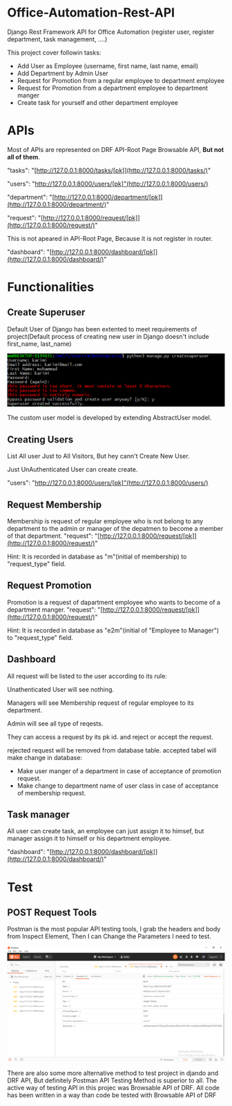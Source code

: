 # Office-Automation-Rest-API
Django Rest Framework API for Office Automation (register user, register department, task management, ....)

This project cover followin tasks:
 - Add User as Employee (username, first name, last name, email)
 - Add Department by Admin User 
 - Request for Promotion from a regular employee to department employee
 - Request for Promotion from a  department employee to department manger
 - Create task for yourself and other department employee
 


# APIs

Most of APIs are represented on DRF API-Root Page Browsable API, **But not all of them**.

  "tasks":  "[http://127.0.0.1:8000/tasks/[pk]](http://127.0.0.1:8000/tasks/)"  
  
  "users": "http://127.0.0.1:8000/users/[pk]"(http://127.0.0.1:8000/users/)

  "department":  "[http://127.0.0.1:8000/department/[pk]](http://127.0.0.1:8000/department/)"
  
  "request":  "[http://127.0.0.1:8000/request/[pk]](http://127.0.0.1:8000/request/)"
  
  This is not apeared in API-Root Page, Because it is not register in router.
  
  "dashboard":  "[http://127.0.0.1:8000/dashboard/[pk]](http://127.0.0.1:8000/dashboard/)"
  
  
  # Functionalities
## Create Superuser
Default User of Django has been extented to meet requirements of project(Default process of creating new user in Django doesn't include first_name, last_name)

![](https://github.com/mokarimi19/Office-Automation-Rest-API/blob/cc303b1ebc395f8943fdffba1a468529837708ba/img/createsuperuser.PNG)

The custom user model is developed by extending AbstractUser model.

## Creating Users
List All user Just to All Visitors, But hey cann't Create New User.

Just UnAuthenticated User can create create.

  "users": "http://127.0.0.1:8000/users/[pk]"(http://127.0.0.1:8000/users/)


## Request Membership
Membership is request of regular employee who is not belong to any department to the admin or manager of the depatmen to become a member of that department.
  "request":  "[http://127.0.0.1:8000/request/[pk]](http://127.0.0.1:8000/request/)"
 
 Hint: It is recorded in database as "m"(initial of membership) to "request_type" field.
 
## Request Promotion
Promotion is a request of dapartment employee who wants to become of a department manger.
  "request":  "[http://127.0.0.1:8000/request/[pk]](http://127.0.0.1:8000/request/)"

 Hint: It is recorded in database as "e2m"(initial of "Employee to Manager") to "request_type" field.
 
 ## Dashboard
 All request will be listed to the user according to its rule:
 
 Unathenticated User will see nothing.
 
 Managers will see Membership request of regular employee to its department.
 
 Admin will see all type of reqests.
 
 They can access a request by its pk id. and reject or accept the request.
 
 rejected request will be removed from database table. accepted tabel will make change in database:
 
  - Make user manger of a department in case of acceptance of promotion request.
  - Make change to department name of user class in case of acceptance of membership request.
 
 ## Task manager
 All user can create task, an employee can just assign it to himsef, but manager assign it to himself or his department employee.
 
  "dashboard":  "[http://127.0.0.1:8000/dashboard/[pk]](http://127.0.0.1:8000/dashboard/)"


# Test
## POST Request Tools
Postman is the most popular API testing tools, I grab the headers and body from Inspect Element, Then I can Change the Parameters I need to test.

![](https://github.com/mokarimi19/Office-Automation-Rest-API/blob/master/img/postman.png)

There are also some more alternative method to test project in djando and DRF API, But definitely Postman API Testing Method is superior to all. The active way of testing API in this projec was Browsable API of DRF. All code has been written in a way than code be tested with  Browsable API of DRF

